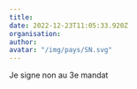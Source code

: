 ```yaml
---
title: 
date: 2022-12-23T11:05:33.920Z
organisation: 
author: 
avatar: "/img/pays/SN.svg"
---
```


Je signe non au 3e mandat